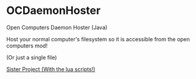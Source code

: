 # OCDaemonHoster
Open Computers Daemon Hoster (Java)

Host your normal computer's filesystem so it is accessible from the open computers mod!

(Or just a single file)

[Sister Project (With the lua scripts!)](https://github.com/Captain-ALM/OCMachineTransferer)
